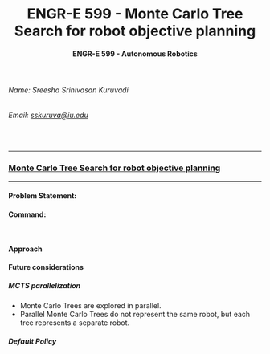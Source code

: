 # <div align="center"> ENGR-E 599 - Monte Carlo Tree Search for robot objective planning
####  <div align="center"> ENGR-E 599 - Autonomous Robotics

<br>

###### Name: Sreesha Srinivasan Kuruvadi
###### Email: *sskuruva@iu.edu*
<br>

***
### [Monte Carlo Tree Search for robot objective planning](https://github.iu.edu/sskuruva/as_engr-599_final_project)
***

#### Problem Statement:

#### Command:
<code>   </code>

#### Approach


#### Future considerations
##### MCTS parallelization
- Monte Carlo Trees are explored in parallel. 
- Parallel Monte Carlo Trees do not represent the same robot, but each tree represents a separate robot.
##### Default Policy

